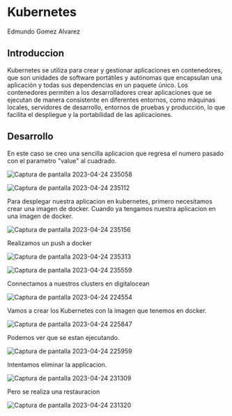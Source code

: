 # Kubernetes

Edmundo Gomez Alvarez

## Introduccion

Kubernetes se utiliza para crear y gestionar aplicaciones en contenedores, que son unidades de software portátiles y autónomas que encapsulan una aplicación y todas sus dependencias en un paquete único. Los contenedores permiten a los desarrolladores crear aplicaciones que se ejecutan de manera consistente en diferentes entornos, como máquinas locales, servidores de desarrollo, entornos de pruebas y producción, lo que facilita el despliegue y la portabilidad de las aplicaciones.

## Desarrollo

En este caso se creo una sencilla aplicacion que regresa el numero pasado con el parametro "value" al cuadrado.

![Captura de pantalla 2023-04-24 235058](https://user-images.githubusercontent.com/122659695/234185969-fd767af4-c9ef-4be3-8fbf-ef46dab914ad.png)

![Captura de pantalla 2023-04-24 235112](https://user-images.githubusercontent.com/122659695/234185998-5bbfe33e-c7c8-4b55-9380-0f54c62033d0.png)

Para desplegar nuestra aplicacion en kubernetes, primero necesitamos crear una imagen de docker.
Cuando ya tengamos nuestra aplicacion en una imagen de docker.

![Captura de pantalla 2023-04-24 235156](https://user-images.githubusercontent.com/122659695/234186061-96d00655-476b-40a5-9bcc-c947b492a3dc.png)

Realizamos un push a docker

![Captura de pantalla 2023-04-24 235313](https://user-images.githubusercontent.com/122659695/234186296-71e3553c-0c42-46a2-94cb-3ac635f4b6f2.png)


![Captura de pantalla 2023-04-24 235559](https://user-images.githubusercontent.com/122659695/234186729-35b9a1f7-032e-46be-bcd1-c6e8f732a79d.png)

Connectamos a nuestros clusters en digitalocean

![Captura de pantalla 2023-04-24 224554](https://user-images.githubusercontent.com/122659695/234185552-9344c077-7fb2-4555-82da-0205a58df07d.png)

Vamos a crear los Kubernetes con la imagen que tenemos en docker.

![Captura de pantalla 2023-04-24 225847](https://user-images.githubusercontent.com/122659695/234185581-bfd15105-554c-40e5-be14-d2622d761279.png)

Podemos ver que se estan ejecutando.

![Captura de pantalla 2023-04-24 225959](https://user-images.githubusercontent.com/122659695/234185706-112a0831-308e-44f5-80ab-473b076c0bad.png)

Intentamos eliminar la applicacion.

![Captura de pantalla 2023-04-24 231309](https://user-images.githubusercontent.com/122659695/234185766-06469cc8-fd3e-4453-bdd2-0ccf5dcf1b2d.png)

Pero se realiza una restauracion

![Captura de pantalla 2023-04-24 231320](https://user-images.githubusercontent.com/122659695/234185800-514d18ad-6e60-4972-9d26-b140da5e9372.png)
